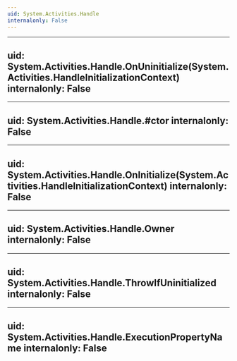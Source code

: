 ```yaml
---
uid: System.Activities.Handle
internalonly: False
---
```


---
uid: System.Activities.Handle.OnUninitialize(System.Activities.HandleInitializationContext)
internalonly: False
---

---
uid: System.Activities.Handle.#ctor
internalonly: False
---

---
uid: System.Activities.Handle.OnInitialize(System.Activities.HandleInitializationContext)
internalonly: False
---

---
uid: System.Activities.Handle.Owner
internalonly: False
---

---
uid: System.Activities.Handle.ThrowIfUninitialized
internalonly: False
---

---
uid: System.Activities.Handle.ExecutionPropertyName
internalonly: False
---
